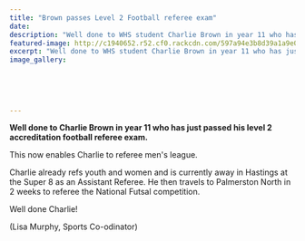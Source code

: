 ```yaml
---
title: "Brown passes Level 2 Football referee exam"
date: 
description: "Well done to WHS student Charlie Brown in year 11 who has just passed his level 2 accreditation football referee exam..."
featured-image: http://c1940652.r52.cf0.rackcdn.com/597a94e3b8d39a1a9e000cb0/NZF-logo_0ae5d7_01.jpg
excerpt: "Well done to WHS student Charlie Brown in year 11 who has just passed his level 2 accreditation football referee exam."
image_gallery:
    
    
    
    
    
---
```


<p><strong>Well done to Charlie Brown in year 11 who has just passed his level 2 accreditation football referee exam. </strong></p>
<p>This now enables Charlie to referee men's league.</p>
<p>Charlie already refs youth and women and is currently away in Hastings at the Super 8 as an Assistant Referee. He then travels to Palmerston North in 2 weeks to referee the National Futsal competition.</p>
<p>Well done Charlie!</p>
<p>(Lisa Murphy, Sports Co-odinator)</p>


